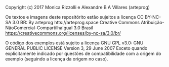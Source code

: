 Copyright (c) 2017 Monica Rizzolli e Alexandre B A Villares (arteprog)

Os textos e imagens deste repositórito estão sujeitos a licença CC BY-NC-SA 3.0 BR:
By arteprog htts://arteprog.space 
Creative Commons Atribuição-NãoComercial-CompartilhaIgual 3.0 Brasil
https://creativecommons.org/licenses/by-nc-sa/3.0/br/

O código dos exemplos está sujeito a licença GNU GPL v3.0: GNU GENERAL PUBLIC LICENSE Version 3, 29 June 2007
Exceto quando explicitamente indicado por questões de compatibilidade com a origem do exemplo (seguindo a licença da origem no caso).
